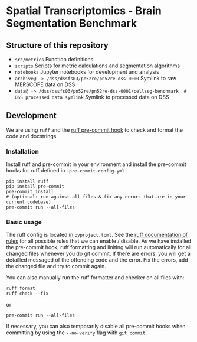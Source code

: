 # Spatial Transcriptomics - Brain Segmentation Benchmark

## Structure of this repository
- `src/metrics`
  Function definitions
- `scripts`
  Scripts for metric calculations and segmentation algorithms
- `notebooks`
  Jupyter notebooks for development and analysis
- `archive@ -> /dss/dssfs03/pn52re/pn52re-dss-0000`
  Symlink to raw MERSCOPE data on DSS
- `data@ -> /dss/dssfs03/pn52re/pn52re-dss-0001/cellseg-benchmark  # DSS processed data symlink`
  Symlink to processed data on DSS 

## Development
We are using `ruff` and the [ruff pre-commit hook](https://github.com/astral-sh/ruff-pre-commit) to check and format the code and docstrings

### Installation
Install ruff and pre-commit in your environment and install the pre-commit hooks for ruff defined in `.pre-commit-config.yml`
```
pip install ruff
pip install pre-commit
pre-commit install
# (optional: run against all files & fix any errors that are in your current codebase)
pre-commit run --all-files
```

### Basic usage
The ruff config is located in `pyproject.toml`. See the [ruff documentation of rules](https://docs.astral.sh/ruff/rules/) for all possible rules that we can enable / disable.
As we have installed the pre-commit hook, ruff formatting and liniting will run automatically for all changed files whenever you do git commit. If there are errors, you will get a detailled messaged of the offending code and the error. Fix the errors, add the changed file and try to commit again.

You can also manually run the ruff formatter and checker on all files with: 
```
ruff format
ruff check --fix
```
or
```
pre-commit run --all-files
```

If necessary, you can also temporarily disable all pre-commit hooks when committing by using the `--no-verify` flag with `git commit`.

